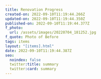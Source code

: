 ```yaml
---
title: Renovation Progress
created-on: 2022-09-10T11:19:44.266Z
updated-on: 2022-09-10T11:19:44.350Z
published-on: 2022-09-10T11:19:44.377Z
f_photo:
  url: /assets/images/20220704_181252.jpg
f_quote: Photo of Before
tags: items
layout: "[items].html"
date: 2022-09-10T11:19:44.387Z
seo:
  noindex: false
  twitter:title: summary
  twitter:card: summary
---
```

